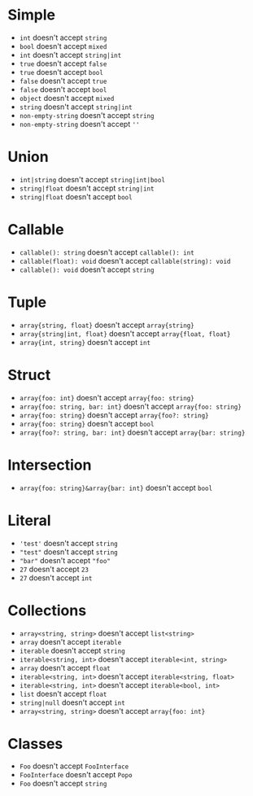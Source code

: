 # Simple
- `int` doesn't accept `string`
- `bool` doesn't accept `mixed`
- `int` doesn't accept `string|int`
- `true` doesn't accept `false`
- `true` doesn't accept `bool`
- `false` doesn't accept `true`
- `false` doesn't accept `bool`
- `object` doesn't accept `mixed`
- `string` doesn't accept `string|int`
- `non-empty-string` doesn't accept `string`
- `non-empty-string` doesn't accept `''`

# Union
- `int|string` doesn't accept `string|int|bool`
- `string|float` doesn't accept `string|int`
- `string|float` doesn't accept `bool`

# Callable
- `callable(): string` doesn't accept `callable(): int`
- `callable(float): void` doesn't accept `callable(string): void`
- `callable(): void` doesn't accept `string`

# Tuple
- `array{string, float}` doesn't accept `array{string}`
- `array{string|int, float}` doesn't accept `array{float, float}`
- `array{int, string}` doesn't accept `int`

# Struct
- `array{foo: int}` doesn't accept `array{foo: string}`
- `array{foo: string, bar: int}` doesn't accept `array{foo: string}`
- `array{foo: string}` doesn't accept `array{foo?: string}`
- `array{foo: string}` doesn't accept `bool`
- `array{foo?: string, bar: int}` doesn't accept `array{bar: string}`

# Intersection
- `array{foo: string}&array{bar: int}` doesn't accept `bool`

# Literal
- `'test'` doesn't accept `string`
- `"test"` doesn't accept `string`
- `"bar"` doesn't accept `"foo"`
- `27` doesn't accept `23`
- `27` doesn't accept `int`

# Collections
- `array<string, string>` doesn't accept `list<string>`
- `array` doesn't accept `iterable`
- `iterable` doesn't accept `string`
- `iterable<string, int>` doesn't accept `iterable<int, string>`
- `array` doesn't accept `float`
- `iterable<string, int>` doesn't accept `iterable<string, float>`
- `iterable<string, int>` doesn't accept `iterable<bool, int>`
- `list` doesn't accept `float`
- `string|null` doesn't accept `int`
- `array<string, string>` doesn't accept `array{foo: int}`

# Classes
- `Foo` doesn't accept `FooInterface`
- `FooInterface` doesn't accept `Popo`
- `Foo` doesn't accept `string`
